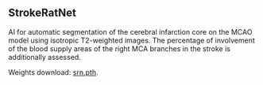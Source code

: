 ## StrokeRatNet

AI for automatic segmentation of the cerebral infarction core on the MCAO model using isotropic T2-weighted images. The percentage of involvement of the blood supply areas of the right MCA branches in the stroke is additionally assessed.

Weights download: [srn.pth](https://drive.google.com/file/d/101_lXhPLWsoqj_tJbfuOBDPDl1WS1lyP/view?usp=sharing).
